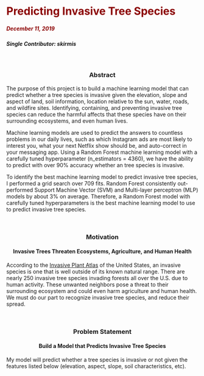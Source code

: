 <h1><font color=darkred> Predicting Invasive Tree Species </h1>
  <h5> December 11, 2019 </font></h5></center>
  <h5> Single Contributor: skirmis </h5></center>
  
<br>

<center><h3> Abstract </h3></center>
  
  The purpose of this project is to build a machine learning model that can predict whether a tree species is invasive given the elevation, slope and aspect of land, soil information, location relative to the sun, water, roads, and wildfire sites. Identifying, containing, and preventing invasive tree species can reduce the harmful affects that these species have on their surrounding ecosystems, and even human lives. 

  Machine learning models are used to predict the answers to countless problems in our daily lives, such as which Instagram ads are most likely to interest you, what your next Netflix show should be, and auto-correct in your messaging app. Using a Random Forest machine learning model with a carefully tuned hyperparameter (n_estimators = 4360), we have the ability to predict with over 90% accuracy whether an tree species is invasive.

  To identify the best machine learning model to predict invasive tree species, I performed a grid search over 709 fits. Random Forest consistently out-performed Support Machine Vector (SVM) and Multi-layer perceptron (MLP) models by about 3% on average. Therefore, a Random Forest model with carefully tuned hyperparameters is the best machine learning model to use to predict invasive tree species.

<br> 

<center><h3> Motivation </h3>
<h4> Invasive Trees Threaten Ecosystems, Agriculture, and Human Health</center>

  According to the [Invasive Plant Atlas](https://www.invasiveplantatlas.org/trees.html) of the United States, an invasive species is one that is well outside of its known natural range. There are nearly 250 invasive tree species invading forests all over the U.S. due to human activity. These unwanted neighbors pose a threat to their surrounding ecosystem and could even harm agriculture and human health. We must do our part to recognize invasive tree species, and reduce their spread. 
  
<br>

<center><h3> Problem Statement </h3>
    <h4> Build a Model that Predicts Invasive Tree Species </h4></center>

  My model will predict whether a tree species is invasive or not given the features listed below (elevation, aspect, slope, soil characteristics, etc).

